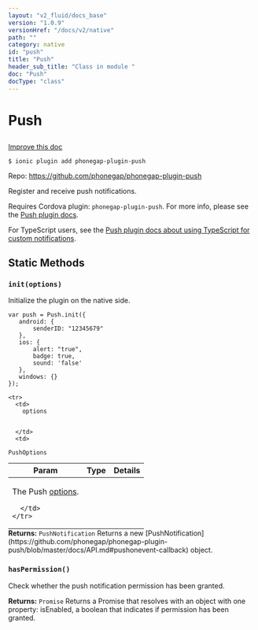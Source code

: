 ```yaml
---
layout: "v2_fluid/docs_base"
version: "1.0.9"
versionHref: "/docs/v2/native"
path: ""
category: native
id: "push"
title: "Push"
header_sub_title: "Class in module "
doc: "Push"
docType: "class"
---
```









<h1 class="api-title">


Push






</h1>

<a class="improve-v2-docs" href='http://github.com/driftyco/ionic-native/edit/master/src/plugins/push.ts#L245'>
Improve this doc
</a>





<!-- decorators -->

<pre><code>$ ionic plugin add phonegap-plugin-push</code></pre>
<p>Repo:
<a href="https://github.com/phonegap/phonegap-plugin-push">
https://github.com/phonegap/phonegap-plugin-push
</a>
</p>

<!-- description -->

<p>Register and receive push notifications.</p>
<p>Requires Cordova plugin: <code>phonegap-plugin-push</code>. For more info, please see the <a href="https://github.com/phonegap/phonegap-plugin-push">Push plugin docs</a>.</p>
<p>For TypeScript users, see the <a href="https://github.com/phonegap/phonegap-plugin-push/blob/master/docs/TYPESCRIPT.md">Push plugin docs about using TypeScript for custom notifications</a>.</p>

<!-- @usage tag -->


<!-- @property tags -->
<h2>Static Methods</h2>
<div id="init"></div>
<h3><code>init(options)</code>
  
</h3>

Initialize the plugin on the native side.

```
var push = Push.init({
   android: {
       senderID: "12345679"
   },
   ios: {
       alert: "true",
       badge: true,
       sound: 'false'
   },
   windows: {}
});
```



<table class="table param-table" style="margin:0;">
  <thead>
    <tr>
      <th>Param</th>
      <th>Type</th>
      <th>Details</th>
    </tr>
  </thead>
  <tbody>
    
    <tr>
      <td>
        options
        
        
      </td>
      <td>
        
  <code>PushOptions</code>
      </td>
      <td>
        <p>The Push <a href="https://github.com/phonegap/phonegap-plugin-push/blob/master/docs/API.md#parameters">options</a>.</p>

        
      </td>
    </tr>
    
  </tbody>
</table>





<div class="return-value" markdown="1">
<i class="icon ion-arrow-return-left"></i>
<b>Returns:</b> 
  <code>PushNotification</code> Returns a new [PushNotification](https://github.com/phonegap/phonegap-plugin-push/blob/master/docs/API.md#pushonevent-callback) object.
</div>



<div id="hasPermission"></div>
<h3><code>hasPermission()</code>
  
</h3>

Check whether the push notification permission has been granted.






<div class="return-value" markdown="1">
<i class="icon ion-arrow-return-left"></i>
<b>Returns:</b> 
  <code>Promise</code> Returns a Promise that resolves with an object with one property: isEnabled, a boolean that indicates if permission has been granted.
</div>




<!-- methods on the class --><!-- related link --><!-- end content block -->


<!-- end body block -->

